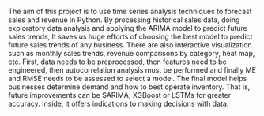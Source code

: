 The aim of this project is to use time series analysis techniques to forecast sales and revenue in Python. By processing historical sales data, doing exploratory data analysis and applying the ARIMA model to predict future sales trends, It saves us huge efforts of choosing the best model to predict future sales trends of any business. There are also interactive visualization such as monthly sales trends, revenue comparisons by category, heat map, etc. First, data needs to be preprocessed, then features need to be engineered, then autocorrelation analysis must be performed and finally ME and RMSE needs to be assessed to select a model. The final model helps businesses determine demand and how to best operate inventory. That is, future improvements can be SARIMA, XGBoost or LSTMs for greater accuracy. Inside, it offers indications to making decisions with data.
